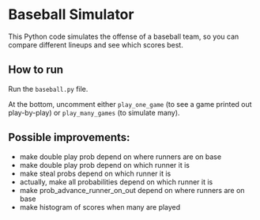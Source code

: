 # Baseball Simulator

This Python code simulates the offense of a baseball team, so you can compare different lineups and see which scores best.

## How to run
Run the `baseball.py` file.

At the bottom, uncomment either `play_one_game` (to see a game printed out play-by-play) or `play_many_games` (to simulate many).


## Possible improvements:
- make double play prob depend on where runners are on base
- make double play prob depend on which runner it is
- make steal probs depend on which runner it is
- actually, make all probabilities depend on which runner it is
- make prob_advance_runner_on_out depend on where runners are on base
- make histogram of scores when many are played


